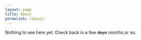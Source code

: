 ```yaml
---
layout: page
title: About
permalink: /about/
---
```


Nothing to see here yet. Check back in a few ~~days~~ months or so.
